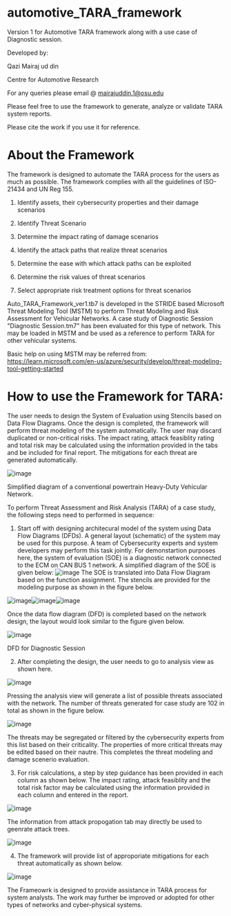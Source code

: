 # automotive_TARA_framework

Version 1 for Automotive TARA framework along with a use case of Diagnostic session.

Developed by: 

Qazi Mairaj ud din

Centre for Automotive Research

For any queries please email @ mairajuddin.1@osu.edu

Please feel free to use the framework to generate, analyze or validate TARA system reports.

Please cite the work if you use it for reference.

# About the Framework

The framework is designed to automate the TARA process for the users as much as possible. The framework complies with all the guidelines of ISO-21434 and UN Reg 155.

1. Identify assets, their cybersecurity properties and their damage scenarios

2. Identify Threat Scenario 

3. Determine the impact rating of damage scenarios

4. Identify the attack paths that realize threat scenarios

5. Determine the ease with which attack paths can be exploited

6. Determine the risk values of threat scenarios

7. Select appropriate risk treatment options for threat scenarios

Auto_TARA_Framework_ver1.tb7 is developed in the STRIDE based Microsoft Threat Modeling Tool (MSTM) to perform Threat Modeling and Risk Assessment for Vehicular Networks. A case study of Diagnostic Session "Diagnostic Session.tm7" has been evaluated for this type of network. This may be loaded in MSTM and be used as a reference to perform TARA for other vehicular systems.

Basic help on using MSTM may be referred from: https://learn.microsoft.com/en-us/azure/security/develop/threat-modeling-tool-getting-started

# How to use the Framework for TARA:

The user needs to design the System of Evaluation using Stencils based on Data Flow Diagrams. Once the design is completed, the framework will perform threat modeling of the system automatically. The user may discard duplicated or non-critical risks. The impact rating, attack feasiblity rating and total risk may be calculated using the information provided in the tabs and be included for final report. The mitigations for each threat are generated automatically.

![image](https://user-images.githubusercontent.com/70536971/219912512-d34e60ed-83d6-4519-8328-79e21ec87566.png)

Simplified diagram of a conventional powertrain Heavy-Duty Vehicular Network.

To perform Threat Assessment and Risk Analysis (TARA) of a case study, the following steps need to performed in sequence:

1. Start off with designing architecural model of the system using Data Flow Diagrams (DFDs). A general layout (schematic) of the system may be used for this purpose.  A team of Cybersecurity experts and system developers may perform this task jointly. For demonstartion purposes here, the system of evaluation (SOE) is a diagnostic network connected to the ECM on CAN BUS 1 network. A simplified diagram of the SOE is given below: 
![image](https://user-images.githubusercontent.com/70536971/219919390-a75b4ab2-7cab-496b-8582-0cd4ecfd83b3.png)
The SOE is translated into Data Flow Diagram based on the function assignment. The stencils are provided for the modeling purpose as shown in the figure below.

![image](https://user-images.githubusercontent.com/70536971/219959564-37359a49-3615-4405-99d4-2aa2ca4778f0.png)![image](https://user-images.githubusercontent.com/70536971/219959577-6b12ad44-5160-49e5-84f3-9b421da397fe.png)![image](https://user-images.githubusercontent.com/70536971/219959937-37eb4a76-7824-4cac-b257-6b1e06ef52b9.png)

Once the data flow diagram (DFD) is completed based on the network design, the layout would look similar to the figure given below.

![image](https://user-images.githubusercontent.com/70536971/219920055-32d19f86-03dc-471f-a6e5-f70de845e3e8.png)

DFD for Diagnostic Session

2. After completing the design, the user needs to go to analysis view as shown here.

![image](https://user-images.githubusercontent.com/70536971/219960754-b29cffe4-d9a9-4aa0-9b22-eaf727138c53.png)

Pressing the analysis view will generate a list of possible threats associated with the network. The number of threats generated for case study are 102 in total as shown in the figure below.

![image](https://user-images.githubusercontent.com/70536971/219960857-0b7d8b7a-d224-411c-b2d7-e6ed4766c613.png)

The threats may be segregated or filtered by the cybersecurity experts from this list based on their criticality. The properties of more critical threats may be edited based on their nautre. This completes the threat modeling and damage scenerio evaluation.

3. For risk calculations, a step by step guidance has been provided in each column as shown below. The impact rating, attack feasiblity and the total risk factor may be calculated using the information provided in each column and entered in the report. 

![image](https://user-images.githubusercontent.com/70536971/219961247-4e1713a2-ca51-4f09-8777-0e98c67a0024.png)

The information from attack propogation tab may directly be used to geenrate attack trees.

![image](https://user-images.githubusercontent.com/70536971/219961283-9aa430d7-024d-4d6f-a06c-4f79b30fa38c.png)


4. The framework will provide list of approporiate mitigations for each threat automatically as shown below.

![image](https://user-images.githubusercontent.com/70536971/219961328-fa7ed5e2-3d05-4d3b-96cf-d80b39b18e72.png)


The Frameowrk is designed to provide assistance in TARA process for system analysts. The work may further be improved or adopted for other types of networks and cyber-physical systems.







